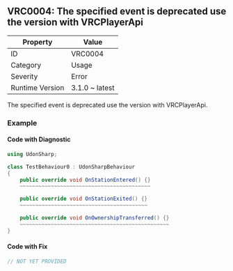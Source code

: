 ## VRC0004: The specified event is deprecated use the version with VRCPlayerApi

| Property        | Value          | 
| --------------- | -------------- | 
| ID              | VRC0004        | 
| Category        | Usage          | 
| Severity        | Error          | 
| Runtime Version | 3.1.0 ~ latest | 

The specified event is deprecated use the version with VRCPlayerApi\.  

### Example

#### Code with Diagnostic


```csharp
using UdonSharp;

class TestBehaviour0 : UdonSharpBehaviour
{
    public override void OnStationEntered() {}
    ~~~~~~~~~~~~~~~~~~~~~~~~~~~~~~~~~~~~~~~~~~

    public override void OnStationExited() {}
    ~~~~~~~~~~~~~~~~~~~~~~~~~~~~~~~~~~~~~~~~~

    public override void OnOwnershipTransferred() {}
    ~~~~~~~~~~~~~~~~~~~~~~~~~~~~~~~~~~~~~~~~~~~~~~~~
}
```

#### Code with Fix


```csharp
// NOT YET PROVIDED
```


